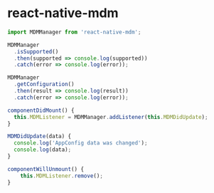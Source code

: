 
# react-native-mdm

```javascript
import MDMManager from 'react-native-mdm';
```

```javascript
MDMManager
  .isSupported()
  .then(supported => console.log(supported))
  .catch(error => console.log(error));
```

```javascript
MDMManager
  .getConfiguration()
  .then(result => console.log(result))
  .catch(error => console.log(error));
```

```javascript
componentDidMount() {
  this.MDMListener = MDMManager.addListener(this.MDMDidUpdate);
}

MDMDidUpdate(data) {
  console.log('AppConfig data was changed');
  console.log(data);
}

componentWillUnmount() {
    this.MDMListener.remove();
}
```

